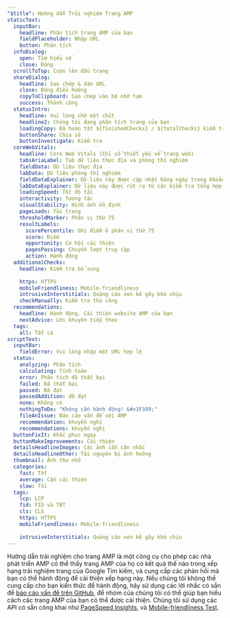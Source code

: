 ```yaml
---
"$title": Hướng dẫn Trải nghiệm Trang AMP
staticText:
  inputBar:
    headline: Phân tích trang AMP của bạn
    fieldPlaceholder: Nhập URL
    button: Phân tích
  infoDialog:
    open: Tìm hiểu về
    close: Đóng
  scrollToTop: Cuộn lên đầu trang
  shareDialog:
    headline: Sao chép & dán URL
    close: Đóng điều hướng
    copyToClipboard: Sao chép vào bộ nhớ tạm
    success: Thành công
  statusIntro:
    headline: Vui lòng chờ một chút
    headline2: Chúng tôi đang phân tích trang của bạn
    loadingCopy: Đã hoàn tất ${finishedChecks} / ${totalChecks} kiểm tra
    buttonShare: Chia sẻ
    buttonInvestigate: Kiểm tra
  coreWebVitals:
    headline: Core Web Vitals (Chỉ số thiết yếu về trang web)
    tabsAriaLabel: Tab dữ liệu thực địa và phòng thí nghiệm
    fieldData: Dữ liệu thực địa
    labData: Dữ liệu phòng thí nghiệm
    fieldDataExplainer: Dữ liệu này được cập nhật hàng ngày trong khoảng thời gian cuốn chiếu 28 ngày.
    labDataExplainer: Dữ liệu này được rút ra từ các kiểm tra tổng hợp và không ảnh hưởng đến trải nghiệm trên trang.
    loadingSpeed: Tốc độ tải
    interactivity: Tương tác
    visualStability: Hình ảnh ổn định
    pageLoads: Tải trang
    thresholdMarker: Phân vị thứ 75
    resultLabels:
      scorePercentile: Ghi điểm ở phân vị thứ 75
      score: Điểm
      opportunity: Cơ hội cải thiện
      pagesPassing: Chuyển lượt truy cập
      action: Hành động
  additionalChecks:
    headline: Kiểm tra bổ sung
    
    https: HTTPS
    mobileFriendliness: Mobile-friendliness
    intrusiveInterstitials: Quảng cáo xen kẽ gây khó chịu
    checkManually: Kiểm tra thủ công
  recommendations:
    headline: Hành động. Cải thiện website AMP của bạn
    nextAdvice: Lời khuyên tiếp theo
  tags:
    all: Tất cả
scriptText:
  inputBar:
    fieldError: Vui lòng nhập một URL hợp lệ
  status:
    analyzing: Phân tích
    calculating: Tính toán
    error: Phân tích đã thất bại
    failed: Đã thất bại
    passed: Đã đạt
    passedAddition: đã đạt
    none: Không có
    nothingToDo: "Không cần hành động! &#x1F389;"
    fileAnIssue: Báo cáo vấn đề với AMP
    recommendation: khuyến nghị
    recommendations: khuyến nghị
  buttonFixIt: Khắc phục ngay
  buttonMakeImprovements: Cải thiện
  detailsHeadlineImages: Các ảnh cần cân nhắc
  detailsHeadlineOther: Tài nguyên bị ảnh hưởng
  thumbnail: Ảnh thu nhỏ
  categories:
    fast: Tốt
    average: Cần cải thiện
    slow: Tồi
  tags:
    lcp: LCP
    fid: FID và TBT
    cls: CLS
    https: HTTPS
    mobileFriendliness: Mobile-friendliness
    
    intrusiveInterstitials: Quảng cáo xen kẽ gây khó chịu
---
```


Hướng dẫn trải nghiệm cho trang AMP là một công cụ cho phép các nhà phát triển AMP có thể thấy trang AMP của họ có kết quả thế nào trong xếp hạng trải nghiệm trang của Google Tìm kiếm, và cung cấp các phản hồi mà bạn có thể hành động để cải thiện xếp hạng này. Nếu chúng tôi không thể cung cấp cho bạn kiến thức để hành động, hãy sử dụng các lời nhắc có sẵn để [báo cáo vấn đề trên GitHub](https://github.com/ampproject/amphtml/issues/new?assignees=&labels=Type:+Page+experience&template=page-experience.md&title=Page+experience+issue), để nhóm của chúng tôi có thể giúp bạn hiểu cách các trang AMP của bạn có thể được cải thiện. Chúng tôi sử dụng các API có sẵn công khai như [PageSpeed Insights](https://developers.google.com/speed/pagespeed/insights/?hl=vi), và [Mobile-friendliness Test](https://search.google.com/test/mobile-friendly?hl=vi).
